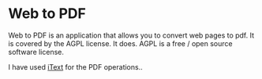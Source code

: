 # Web to PDF

Web to PDF is an application that allows you to convert web pages to pdf. It is covered by the AGPL license. It does.
AGPL is a free / open source software license.

I have used [iText](http://itextpdf.com/) for the PDF operations..
